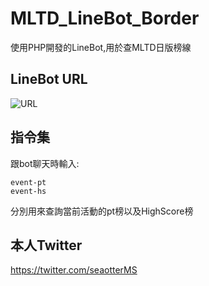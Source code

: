 # MLTD_LineBot_Border
 使用PHP開發的LineBot,用於查MLTD日版榜線

## LineBot URL
![URL](https://github.com/peter910820/MLTD_LineBot_Border/blob/main/QRcode.png)

## 指令集

跟bot聊天時輸入:
```console
event-pt
event-hs
```
分別用來查詢當前活動的pt榜以及HighScore榜

## 本人Twitter

https://twitter.com/seaotterMS